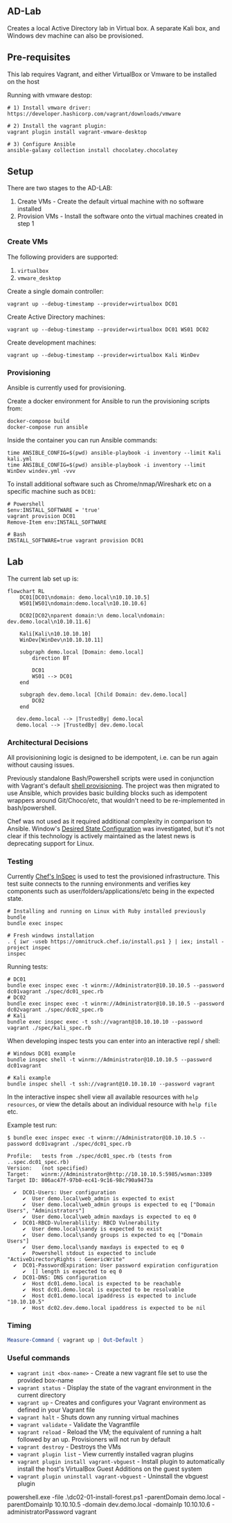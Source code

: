 ## AD-Lab

Creates a local Active Directory lab in Virtual box. A separate Kali box, and Windows dev machine can also be provisioned.

##  Pre-requisites

This lab requires Vagrant, and either VirtualBox or Vmware to be installed on the host

Running with vmware destop:

```
# 1) Install vmware driver:
https://developer.hashicorp.com/vagrant/downloads/vmware

# 2) Install the vagrant plugin:
vagrant plugin install vagrant-vmware-desktop

# 3) Configure Ansible
ansible-galaxy collection install chocolatey.chocolatey
```

## Setup

There are two stages to the AD-LAB:
1. Create VMs - Create the default virtual machine with no software installed
2. Provision VMs - Install the software onto the virtual machines created in step 1

### Create VMs

The following providers are supported:

1. `virtualbox`
2. `vmware_desktop`

Create a single domain controller:

```
vagrant up --debug-timestamp --provider=virtualbox DC01
```

Create Active Directory machines:

```
vagrant up --debug-timestamp --provider=virtualbox DC01 WS01 DC02
```

Create development machines:

```
vagrant up --debug-timestamp --provider=virtualbox Kali WinDev
```

### Provisioning

Ansible is currently used for provisioning.

Create a docker environment for Ansible to run the provisioning scripts from:

```
docker-compose build
docker-compose run ansible
```

Inside the container you can run Ansible commands:

```
time ANSIBLE_CONFIG=$(pwd) ansible-playbook -i inventory --limit Kali kali.yml
time ANSIBLE_CONFIG=$(pwd) ansible-playbook -i inventory --limit WinDev windev.yml -vvv
```

To install additional software such as Chrome/nmap/Wireshark etc on a specific machine such as `DC01`:

```
# Powershell
$env:INSTALL_SOFTWARE = 'true'
vagrant provision DC01
Remove-Item env:INSTALL_SOFTWARE

# Bash
INSTALL_SOFTWARE=true vagrant provision DC01
```

## Lab

The current lab set up is:

```mermaid
flowchart RL
    DC01[DC01\ndomain: demo.local\n10.10.10.5]
    WS01[WS01\ndomain:demo.local\n10.10.10.6]

    DC02[DC02\nparent domain:\n demo.local\ndomain: dev.demo.local\n10.10.11.6]

    Kali[Kali\n10.10.10.10]
    WinDev[WinDev\n10.10.10.11]

    subgraph demo.local [Domain: demo.local]
        direction BT

        DC01
        WS01 --> DC01
    end

    subgraph dev.demo.local [Child Domain: dev.demo.local]
        DC02
    end

   dev.demo.local --> |TrustedBy| demo.local
   demo.local --> |TrustedBy| dev.demo.local
```

### Architectural Decisions

All provisionining logic is designed to be idempotent, i.e. can be run again without causing issues.

Previously standalone Bash/Powershell scripts were used in conjunction with Vagrant's default [shell provisioning](https://developer.hashicorp.com/vagrant/docs/v2.3.3/provisioning/shell). The project was then migrated to use Ansible, which provides basic building blocks such as idempotent wrappers around Git/Choco/etc, that wouldn't need to be re-implemented in bash/powershell.

Chef was not used as it required additional complexity in comparison to Ansible. Window's [Desired State Configuration](https://learn.microsoft.com/en-us/powershell/dsc/overview?view=dsc-2.0) was investigated, but it's not clear if this technology is actively maintained as the latest news is deprecating support for Linux.

### Testing

Currently [Chef's InSpec](https://github.com/inspec/inspec) is used to test the provisioned infrastructure. This test suite connects to the running environments and verifies key components such as user/folders/applications/etc being in the expected state.

```
# Installing and running on Linux with Ruby installed previously
bundle
bundle exec inspec

# Fresh windows installation
. { iwr -useb https://omnitruck.chef.io/install.ps1 } | iex; install -project inspec
inspec
```

Running tests:

```
# DC01
bundle exec inspec exec -t winrm://Administrator@10.10.10.5 --password dc01vagrant ./spec/dc01_spec.rb
# DC02
bundle exec inspec exec -t winrm://Administrator@10.10.10.5 --password dc02vagrant ./spec/dc02_spec.rb
# Kali
bundle exec inspec exec -t ssh://vagrant@10.10.10.10 --password vagrant ./spec/kali_spec.rb
```

When developing inspec tests you can enter into an interactive repl / shell:

```
# Windows DC01 example
bundle inspec shell -t winrm://Administrator@10.10.10.5 --password dc01vagrant

# Kali example
bundle inspec shell -t ssh://vagrant@10.10.10.10 --password vagrant
```

In the interactive inspec shell view all available resources with `help resources`, or view the details about an individual resource with `help file` etc.

Example test run:

```
$ bundle exec inspec exec -t winrm://Administrator@10.10.10.5 --password dc01vagrant ./spec/dc01_spec.rb

Profile:   tests from ./spec/dc01_spec.rb (tests from ..spec.dc01_spec.rb)
Version:   (not specified)
Target:    winrm://Administrator@http://10.10.10.5:5985/wsman:3389
Target ID: 806ac47f-97b0-ec41-9c16-98c790a9473a

  ✔  DC01-Users: User configuration
     ✔  User demo.local\web_admin is expected to exist
     ✔  User demo.local\web_admin groups is expected to eq ["Domain Users", "Administrators"]
     ✔  User demo.local\web_admin maxdays is expected to eq 0
  ✔  DC01-RBCD-Vulnerablility: RBCD Vulnerability
     ✔  User demo.local\sandy is expected to exist
     ✔  User demo.local\sandy groups is expected to eq ["Domain Users"]
     ✔  User demo.local\sandy maxdays is expected to eq 0
     ✔  Powershell stdout is expected to include "ActiveDirectoryRights : GenericWrite"
  ✔  DC01-PasswordExpiration: User password expiration configuration
     ✔  [] length is expected to eq 0
  ✔  DC01-DNS: DNS configuration
     ✔  Host dc01.demo.local is expected to be reachable
     ✔  Host dc01.demo.local is expected to be resolvable
     ✔  Host dc01.demo.local ipaddress is expected to include "10.10.10.5"
     ✔  Host dc02.dev.demo.local ipaddress is expected to be nil
```

### Timing

```powershell
Measure-Command { vagrant up | Out-Default }
```

### Useful commands

- `vagrant init <box-name>` - Create a new vagrant file set to use the provided box-name
- `vagrant status` - Display the state of the vagrant environment in the current directory
- `vagrant up` - Creates and configures your Vagrant environment as defined in your Vagrant file
- `vagrant halt` - Shuts down any running virtual machines
- `vagrant validate` - Validate the Vagrantfile
- `vagrant reload` - Reload the VM; the equivalent of running a halt followed by an up. Provisioners will not run by default
- `vagrant destroy` - Destroys the VMs
- `vagrant plugin list` - View currently installed vagran plugins
- `vagrant plugin install vagrant-vbguest` - Install plugin to automatically install the host's VirtualBox Guest Additions on the guest system
- `vagrant plugin uninstall vagrant-vbguest` - Uninstall the vbguest plugin

powershell.exe -file .\dc02-01-install-forest.ps1 -parentDomain demo.local -parentDomainIp 10.10.10.5 -domain dev.demo.local -domainIp 10.10.10.6 -administratorPassword vagrant
